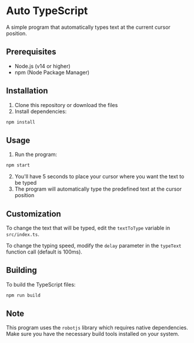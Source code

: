 # Auto TypeScript

A simple program that automatically types text at the current cursor position.

## Prerequisites

- Node.js (v14 or higher)
- npm (Node Package Manager)

## Installation

1. Clone this repository or download the files
2. Install dependencies:
```bash
npm install
```

## Usage

1. Run the program:
```bash
npm start
```

2. You'll have 5 seconds to place your cursor where you want the text to be typed
3. The program will automatically type the predefined text at the cursor position

## Customization

To change the text that will be typed, edit the `textToType` variable in `src/index.ts`.

To change the typing speed, modify the `delay` parameter in the `typeText` function call (default is 100ms).

## Building

To build the TypeScript files:
```bash
npm run build
```

## Note

This program uses the `robotjs` library which requires native dependencies. Make sure you have the necessary build tools installed on your system. 